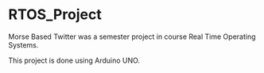 # RTOS_Project
Morse Based Twitter was a semester project in course Real Time Operating Systems.

This project is done using Arduino UNO.
